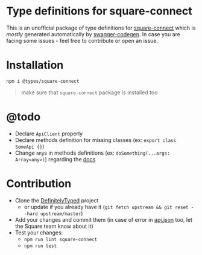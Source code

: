 # Type definitions for square-connect

This is an unofficial package of type definitions for [square-connect][1] which is _mostly_ generated automatically by [swagger-codegen][2].
In case you are facing some issues - feel free to contribute or open an issue.

# Installation

`npm i @types/square-connect`

> make sure that `square-connect` package is installed too

# @todo

-   Declare `ApiClient` properly
-   Declare methods definition for missing classes (ex: `export class SomeApi {}`)
-   Change `any`s in methods definitions (ex: `doSomething(...args: Array<any>)`) regarding the [docs][5]

# Contribution

-   Clone the [DefinitelyTyped][3] project
    -   or update if you already have it (`git fetch upstream && git reset --hard upstream/master`)
-   Add your changes and commit them (in case of error in [api.json][4] too, let the Square team know about it)
-   Test your changes:
    -   `npm run lint square-connect`
    -   `npm run test`

[1]: https://docs.connect.squareup.com
[2]: https://github.com/swagger-api/swagger-codegen
[3]: https://github.com/DefinitelyTyped/DefinitelyTyped
[4]: https://github.com/square/connect-api-specification/blob/master/api.json
[5]: https://github.com/square/connect-nodejs-sdk#documentation-for-api-endpoints
